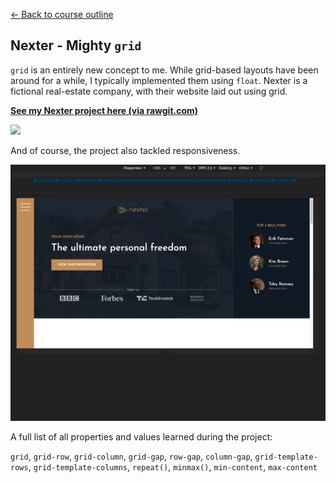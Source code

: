 [← Back to course outline](../)

## Nexter - Mighty `grid`

`grid` is an entirely new concept to me. While grid-based layouts have been around for a while, I typically implemented them using `float`. Nexter is a fictional real-estate company, with their website laid out using grid.

**[See my Nexter project here (via rawgit.com)](https://rawgit.com/jakeisonline/udemy-courses/master/advanced-css/nexter/index.html)**

![](desktop-example.gif)

And of course, the project also tackled responsiveness.

![](responsive-example.gif)

A full list of all properties and values learned during the project:

`grid`, `grid-row`, `grid-column`, `grid-gap`, `row-gap`, `column-gap`, `grid-template-rows`, `grid-template-columns`, `repeat()`, `minmax()`, `min-content`, `max-content`
